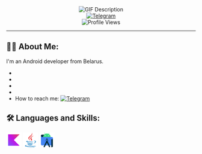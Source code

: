 <div align="center">
  <img src="https://github.com/user-attachments/assets/6ef5b1da-4f67-4406-a8c6-5767bc9543da" width="200" height="200" alt="GIF Description">
</div>


<div align="center">
  <a href="https://t.me/arc_bit">
    <img src="https://img.shields.io/badge/Telegram-2CA5E0?style=for-the-badge&logo=telegram&logoColor=white" alt="Telegram">
  </a>
  
  <br>
  
  <img src="https://komarev.com/ghpvc/?username=your-github-ykr0p&color=ff4e33" alt="Profile Views">
</div>

---

## 👨‍💻 About Me:

I'm an Android developer from Belarus.

-
-
-
-
- How to reach me:  <a href="https://t.me/arc_bit"> <img src="https://img.shields.io/badge/Telegram-2CA5E0?style=for-the badge&logo=telegram&logoColor=white" alt="Telegram"> </a>

## 🛠️ Languages and Skills:

<div>
<img src="https://github.com/devicons/devicon/blob/master/icons/kotlin/kotlin-original.svg" width="40" height="40">
<img src="https://github.com/devicons/devicon/blob/master/icons/java/java-original.svg" width="40" height="40">
<img src="https://github.com/devicons/devicon/blob/master/icons/androidstudio/androidstudio-original.svg" width="40" height="40">
 
  
</div>
